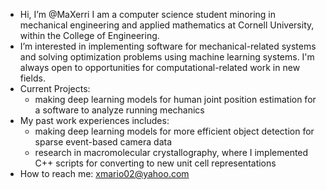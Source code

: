- Hi, I’m @MaXerri I am a computer science student minoring in mechanical engineering and applied mathematics at Cornell University, within the College of Engineering. 
- I’m interested in implementing software for mechanical-related systems and solving optimization problems using machine learning systems.  I'm always open to opportunities for computational-related work in new fields.  
- Current Projects:
   - making deep learning models for human joint position estimation for a software to analyze running mechanics
- My past work experiences includes:
   - making deep learning models for more efficient object detection for sparse event-based camera data
   - research in macromolecular crystallography, where I implemented C++ scripts for converting to new unit cell representations
- How to reach me: xmario02@yahoo.com

<!---
MaXerri/MaXerri is a ✨ special ✨ repository because its `README.md` (this file) appears on your GitHub profile.
You can click the Preview link to take a look at your changes.
--->
